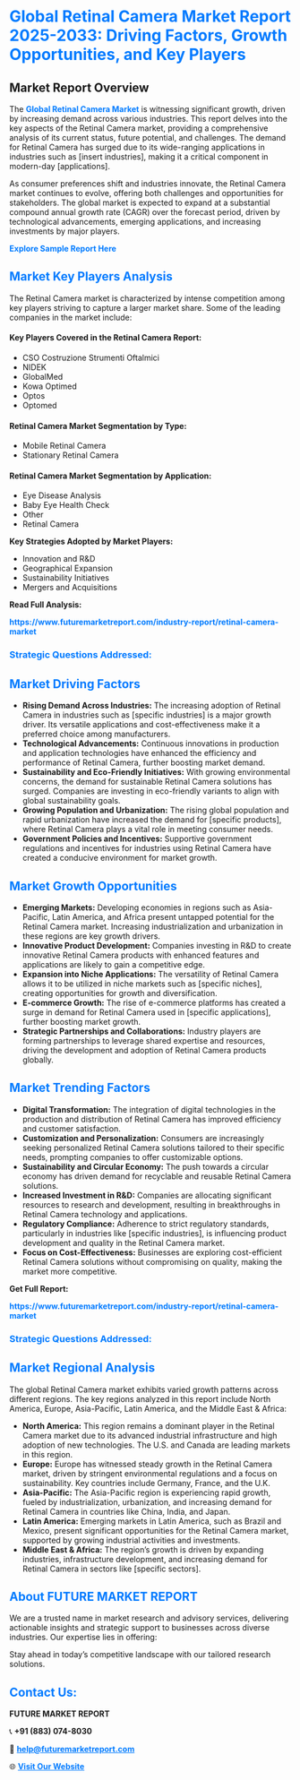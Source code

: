 <h1 style="color: #007BFF;">Global Retinal Camera Market Report 2025-2033: Driving Factors, Growth Opportunities, and Key Players</h1>

<section id="overview">
<h2>Market Report Overview</h2>
<p>The <a href="https://www.futuremarketreport.com/industry-report/retinal-camera-market" style="color: #007BFF; text-decoration: none;"><strong>Global Retinal Camera Market</strong></a> is witnessing significant growth, driven by increasing demand across various industries. This report delves into the key aspects of the Retinal Camera market, providing a comprehensive analysis of its current status, future potential, and challenges. The demand for Retinal Camera has surged due to its wide-ranging applications in industries such as [insert industries], making it a critical component in modern-day [applications].</p>
<p>As consumer preferences shift and industries innovate, the Retinal Camera market continues to evolve, offering both challenges and opportunities for stakeholders. The global market is expected to expand at a substantial compound annual growth rate (CAGR) over the forecast period, driven by technological advancements, emerging applications, and increasing investments by major players.</p>
</section>

<section id="overview">
<p><a href="https://www.futuremarketreport.com/request-sample/reportId=124920" style="color: #007BFF; text-decoration: none;"><strong>Explore Sample Report Here</strong></a></p>
</section>

<section id="key-players">
<h2 style="color: #007BFF;">Market Key Players Analysis</h2>
<p>The Retinal Camera market is characterized by intense competition among key players striving to capture a larger market share. Some of the leading companies in the market include:</p>
<h4>Key Players Covered in the Retinal Camera Report:</h4>
<ul><li>CSO Costruzione Strumenti Oftalmici</li><li>NIDEK</li><li>GlobalMed</li><li>Kowa Optimed</li><li>Optos</li><li>Optomed</li></ul>
<h4>Retinal Camera Market Segmentation by Type:</h4>
<ul><li>Mobile Retinal Camera</li><li>Stationary Retinal Camera</li></ul>

<h4>Retinal Camera Market Segmentation by Application:</h4>
<ul><li>Eye Disease Analysis</li><li>Baby Eye Health Check</li><li>Other</li><li>Retinal Camera</li></ul>
<p><strong>Key Strategies Adopted by Market Players:</strong></p>
<ul>
<li>Innovation and R&D</li>
<li>Geographical Expansion</li>
<li>Sustainability Initiatives</li>
<li>Mergers and Acquisitions</li>
</ul>
</section>

<section>
<p><strong>Read Full Analysis: </strong></p><a href="https://www.futuremarketreport.com/industry-report/retinal-camera-market" style="color: #007BFF; text-decoration: none;"><strong>https://www.futuremarketreport.com/industry-report/retinal-camera-market</strong></a>
<h3 style="color: #007BFF;">Strategic Questions Addressed:</h3>
</section>

<section id="driving-factors">
<h2 style="color: #007BFF;">Market Driving Factors</h2>
<ul>
<li><strong>Rising Demand Across Industries:</strong> The increasing adoption of Retinal Camera in industries such as [specific industries] is a major growth driver. Its versatile applications and cost-effectiveness make it a preferred choice among manufacturers.</li>
<li><strong>Technological Advancements:</strong> Continuous innovations in production and application technologies have enhanced the efficiency and performance of Retinal Camera, further boosting market demand.</li>
<li><strong>Sustainability and Eco-Friendly Initiatives:</strong> With growing environmental concerns, the demand for sustainable Retinal Camera solutions has surged. Companies are investing in eco-friendly variants to align with global sustainability goals.</li>
<li><strong>Growing Population and Urbanization:</strong> The rising global population and rapid urbanization have increased the demand for [specific products], where Retinal Camera plays a vital role in meeting consumer needs.</li>
<li><strong>Government Policies and Incentives:</strong> Supportive government regulations and incentives for industries using Retinal Camera have created a conducive environment for market growth.</li>
</ul>
</section>

<section id="growth-opportunities">
<h2 style="color: #007BFF;">Market Growth Opportunities</h2>
<ul>
<li><strong>Emerging Markets:</strong> Developing economies in regions such as Asia-Pacific, Latin America, and Africa present untapped potential for the Retinal Camera market. Increasing industrialization and urbanization in these regions are key growth drivers.</li>
<li><strong>Innovative Product Development:</strong> Companies investing in R&D to create innovative Retinal Camera products with enhanced features and applications are likely to gain a competitive edge.</li>
<li><strong>Expansion into Niche Applications:</strong> The versatility of Retinal Camera allows it to be utilized in niche markets such as [specific niches], creating opportunities for growth and diversification.</li>
<li><strong>E-commerce Growth:</strong> The rise of e-commerce platforms has created a surge in demand for Retinal Camera used in [specific applications], further boosting market growth.</li>
<li><strong>Strategic Partnerships and Collaborations:</strong> Industry players are forming partnerships to leverage shared expertise and resources, driving the development and adoption of Retinal Camera products globally.</li>
</ul>
</section>

<section id="trending-factors">
<h2 style="color: #007BFF;">Market Trending Factors</h2>
<ul>
<li><strong>Digital Transformation:</strong> The integration of digital technologies in the production and distribution of Retinal Camera has improved efficiency and customer satisfaction.</li>
<li><strong>Customization and Personalization:</strong> Consumers are increasingly seeking personalized Retinal Camera solutions tailored to their specific needs, prompting companies to offer customizable options.</li>
<li><strong>Sustainability and Circular Economy:</strong> The push towards a circular economy has driven demand for recyclable and reusable Retinal Camera solutions.</li>
<li><strong>Increased Investment in R&D:</strong> Companies are allocating significant resources to research and development, resulting in breakthroughs in Retinal Camera technology and applications.</li>
<li><strong>Regulatory Compliance:</strong> Adherence to strict regulatory standards, particularly in industries like [specific industries], is influencing product development and quality in the Retinal Camera market.</li>
<li><strong>Focus on Cost-Effectiveness:</strong> Businesses are exploring cost-efficient Retinal Camera solutions without compromising on quality, making the market more competitive.</li>
</ul>
</section>

<section>
<p><strong>Get Full Report: </strong></p><a href="https://www.futuremarketreport.com/industry-report/retinal-camera-market" style="color: #007BFF; text-decoration: none;"><strong>https://www.futuremarketreport.com/industry-report/retinal-camera-market</strong></a>
<h3 style="color: #007BFF;">Strategic Questions Addressed:</h3>
</section>


<section id="regional-analysis">
<h2 style="color: #007BFF;">Market Regional Analysis</h2>
<p>The global Retinal Camera market exhibits varied growth patterns across different regions. The key regions analyzed in this report include North America, Europe, Asia-Pacific, Latin America, and the Middle East & Africa:</p>
<ul>
<li><strong>North America:</strong> This region remains a dominant player in the Retinal Camera market due to its advanced industrial infrastructure and high adoption of new technologies. The U.S. and Canada are leading markets in this region.</li>
<li><strong>Europe:</strong> Europe has witnessed steady growth in the Retinal Camera market, driven by stringent environmental regulations and a focus on sustainability. Key countries include Germany, France, and the U.K.</li>
<li><strong>Asia-Pacific:</strong> The Asia-Pacific region is experiencing rapid growth, fueled by industrialization, urbanization, and increasing demand for Retinal Camera in countries like China, India, and Japan.</li>
<li><strong>Latin America:</strong> Emerging markets in Latin America, such as Brazil and Mexico, present significant opportunities for the Retinal Camera market, supported by growing industrial activities and investments.</li>
<li><strong>Middle East & Africa:</strong> The region’s growth is driven by expanding industries, infrastructure development, and increasing demand for Retinal Camera in sectors like [specific sectors].</li>
</ul>
</section>

<footer>
<h2 style="color: #007BFF;">About FUTURE MARKET REPORT</h2>
<p>We are a trusted name in market research and advisory services, delivering actionable insights and strategic support to businesses across diverse industries. Our expertise lies in offering:</p>

<p>Stay ahead in today’s competitive landscape with our tailored research solutions.</p>

<h2 style="color: #007BFF;">Contact Us:</h2>
<p><strong>FUTURE MARKET REPORT</strong></p>
<p>📞 <strong>+91 (883) 074-8030</strong></p>
<p>📧 <strong><a href="mailto:help@futuremarketreport.com" style="color: #007BFF;">help@futuremarketreport.com</a></strong></p>
<p>🌐 <strong><a href="https://www.futuremarketreport.com/" style="color: #007BFF;">Visit Our Website</a></strong></p>
</footer>